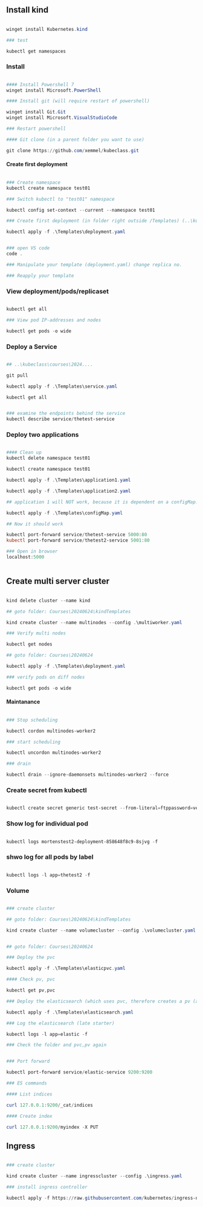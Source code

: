 ## Install kind

```powershell

winget install Kubernetes.kind

### test

kubectl get namespaces


```


### Install

```powershell

#### Install Powershell 7
winget install Microsoft.PowerShell

#### Install git (will require restart of powershell)

winget install Git.Git
winget install Microsoft.VisualStudioCode

### Restart powershell

#### Git clone (in a parent folder you want to use)

git clone https://github.com/xemmel/kubeclass.git

```


#### Create first deployment


```powershell

### Create namespace 
kubectl create namespace test01

### Switch kubectl to "test01" namespace

kubectl config set-context --current --namespace test01

### Create first deployment (in folder right outside /Templates) (..\kubeclass\Courses\20240624)

kubectl apply -f .\Templates\deployment.yaml


### open VS code
code .

### Manipulate your template (deployment.yaml) change replica no.

### Reapply your template

```

### View deployment/pods/replicaset


```powershell

kubectl get all

### View pod IP-addresses and nodes

kubectl get pods -o wide


```


### Deploy a Service

```powershell

## ..\kubeclass\courses\2024....

git pull

kubectl apply -f .\Templates\service.yaml

kubectl get all


### examine the endpoints behind the service
kubectl describe service/thetest-service

```


### Deploy two applications

```powershell

#### Clean up
kubectl delete namespace test01

kubectl create namespace test01

kubectl apply -f .\Templates\application1.yaml

kubectl apply -f .\Templates\application2.yaml

## application 1 will NOT work, because it is dependent on a configMap!!

kubectl apply -f .\Templates\configMap.yaml

## Now it should work

kubectl port-forward service/thetest-service 5000:80
kubectl port-forward service/thetest2-service 5001:80

### Open in browser
localhost:5000



```


## Create multi server cluster

```powershell

kind delete cluster --name kind

## goto folder: Courses\20240624\kindTemplates

kind create cluster --name multinodes --config .\multiworker.yaml

### Verify multi nodes

kubectl get nodes

## goto folder: Courses\20240624

kubectl apply -f .\Templates\deployment.yaml

### verify pods on diff nodes

kubectl get pods -o wide

```


#### Maintanance

```powershell

### Stop scheduling

kubectl cordon multinodes-worker2

### start scheduling

kubectl uncordon multinodes-worker2

### drain

kubectl drain --ignore-daemonsets multinodes-worker2 --force

```


### Create secret from kubectl

```powershell

kubectl create secret generic test-secret --from-literal=ftppassword=verysecretagain


```

### Show log for individual pod

```powershell

kubectl logs mortenstest2-deployment-858648f8c9-8sjvg -f

```

### shwo log for all pods by label

```powershell

kubectl logs -l app=thetest2 -f

```


### Volume

```powershell

### create cluster

## goto folder: Courses\20240624\kindTemplates

kind create cluster --name volumecluster --config .\volumecluster.yaml


## goto folder: Courses\20240624

### Deploy the pvc

kubectl apply -f .\Templates\elasticpvc.yaml

#### Check pv, pvc

kubectl get pv,pvc

### Deploy the elasticsearch (which uses pvc, therefore creates a pv (and a local folder))

kubectl apply -f .\Templates\elasticsearch.yaml

### Log the elasticsearch (late starter)

kubectl logs -l app=elastic -f

### Check the folder and pvc,pv again


### Port forward

kubectl port-forward service/elastic-service 9200:9200

### ES commands

#### List indices

curl 127.0.0.1:9200/_cat/indices

#### Create index

curl 127.0.0.1:9200/myindex -X PUT

```


## Ingress


```powershell

### create cluster

kind create cluster --name ingresscluster --config .\ingress.yaml

### install ingress controller

kubectl apply -f https://raw.githubusercontent.com/kubernetes/ingress-nginx/main/deploy/static/provider/kind/deploy.yaml

```


